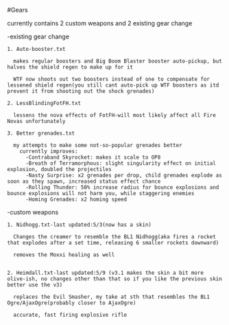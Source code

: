 #Gears

currently contains 2 custom weapons and 2 existing gear change

-existing gear change

	1. Auto-booster.txt
  
	  makes regular boosters and Big Boom Blaster booster auto-pickup, but halves the shield regen to make up for it
  
	  WTF now shoots out two boosters instead of one to compensate for lessened shield regen(you still cant auto-pick up WTF boosters as itd prevent it from shooting out the shock grenades)
	  
	2. LessBlindingFotFH.txt
	
	  lessens the nova effects of FotFH-will most likely affect all Fire Novas unfortunately 
    
    3. Better grenades.txt
  
      my attempts to make some not-so-popular grenades better
        currently improves:
          -Contraband Skyrocket: makes it scale to OP8
          -Breath of Terramorphous: slight singularity effect on initial explosion, doubled the projectiles
          -Nasty Surprise: x2 grenades per drop, child grenades explode as soon as they spawn, increased status effect chance
          -Rolling Thunder: 50% increase radius for bounce explosions and bounce explosions will not harm you, while staggering enemies
          -Homing Grenades: x2 homing speed
    

    


-custom weapons

	1. Nidhogg.txt-last updated:5/3(now has a skin)
  
	  Changes the creamer to resemble the BL1 Nidhogg(aka fires a rocket that explodes after a set time, releasing 6 smaller rockets downward)
  
      removes the Moxxi healing as well
      
 
	2. Heimdall.txt-last updated:5/9 (v3.1 makes the skin a bit more olive-ish, no changes other than that so if you like the previous skin better use the v3)
	
      replaces the Evil Smasher, my take at sth that resembles the BL1 Ogre/AjaxOgre(probably closer to AjaxOgre)
	
      accurate, fast firing explosive rifle
	

